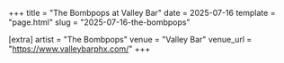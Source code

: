 +++
title = "The Bombpops at Valley Bar"
date = 2025-07-16
template = "page.html"
slug = "2025-07-16-the-bombpops"

[extra]
artist = "The Bombpops"
venue = "Valley Bar"
venue_url = "https://www.valleybarphx.com/"
+++

